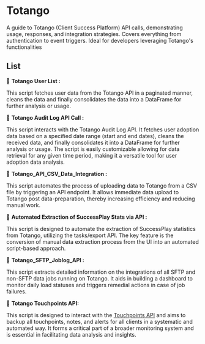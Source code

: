 # Totango
A guide to Totango (Client Success Platform) API calls, demonstrating usage, responses, and integration strategies. Covers everything from authentication to event triggers. Ideal for developers leveraging Totango's functionalities

## List

:bookmark: **Totango User List :** 

This script fetches user data from the Totango API in a paginated manner, cleans the data and finally consolidates the data into a DataFrame for further analysis or usage.

:bookmark: **Totango Audit Log API Call :** 

This script interacts with the Totango Audit Log API. It fetches user adoption data based on a specified date range (start and end dates), cleans the received data, and finally consolidates it into a DataFrame for further analysis or usage. The script is easily customizable allowing for data retrieval for any given time period, making it a versatile tool for user adoption data analysis.

:bookmark: **Totango_API_CSV_Data_Integration :**

This script automates the process of uploading data to Totango from a CSV file by triggering an API endpoint. It allows immediate data upload to Totango post data-preparation, thereby increasing efficiency and reducing manual work. 

:bookmark: **Automated Extraction of SuccessPlay Stats via API :**

This script is designed to automate the extraction of SuccessPlay statistics from Totango, utilizing the tasks/export API. The key feature is the conversion of manual data extraction process from the UI into an automated script-based approach.

:bookmark: **Totango_SFTP_Joblog_API :**

This script extracts detailed information on the integrations of all SFTP and non-SFTP data jobs running on Totango. It aids in building a dashboard to monitor daily load statuses and triggers remedial actions in case of job failures.

:bookmark: **Totango Touchpoints API:**

This script is designed to interact with the [Touchpoints API](https://support.totango.com/hc/en-us/articles/115000597266-Touchpoints-API) and aims to backup all touchpoints, notes, and alerts for all clients in a systematic and automated way. It forms a critical part of a broader monitoring system and is essential in facilitating data analysis and insights.


